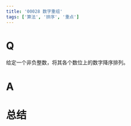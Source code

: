 ```yaml
---
title: '00028 数字重组'
tags: ['算法', '排序', '重点']
---
```


# Q

给定一个非负整数，将其各个数位上的数字降序排列。

# A



# 总结



<script>
  function func(num) {
    return num.toString().split('').sort((a, b) => b - a)
  }

  console.log(func(123))
  console.log(func(321))
  console.log(func(100))
  console.log(func(101))
  console.log(func(2349758347348))
  console.log(func(111))
  
  
</script>